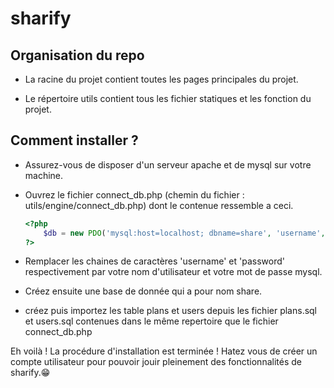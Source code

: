 # sharify

## Organisation du repo

- La racine du projet contient toutes les pages principales du projet.
    
- Le répertoire utils contient tous les fichier statiques et les fonction du projet.
    

## Comment installer ?

- Assurez-vous de disposer d'un serveur apache et de mysql sur votre machine.
    
- Ouvrez le fichier connect\_db.php (chemin du fichier : utils/engine/connect\_db.php) dont le contenue ressemble a ceci.
    
    ```php
    <?php
        $db = new PDO('mysql:host=localhost; dbname=share', 'username', 'password');
    ?>
    ```
- Remplacer les chaines de caractères 'username' et 'password' respectivement par votre nom d'utilisateur et votre mot de passe mysql.

- Créez ensuite une base de donnée qui a pour nom share.
- créez puis importez les table plans et users depuis les fichier plans.sql et users.sql contenues dans le même repertoire que le fichier connect_db.php

Eh voilà ! La procédure d'installation est terminée ! Hatez vous de créer un compte utilisateur pour pouvoir jouir pleinement des fonctionnalités de sharify.😁
